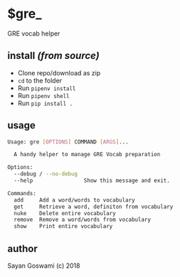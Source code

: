 # $gre_
GRE vocab helper

## install *(from source)*

- Clone repo/download as zip
- `cd` to the folder
- Run `pipenv install`
- Run `pipenv shell`
- Run `pip install .`

## usage

```bash
Usage: gre [OPTIONS] COMMAND [ARGS]...

  A handy helper to manage GRE Vocab preparation

Options:
  --debug / --no-debug
  --help                Show this message and exit.

Commands:
  add     Add a word/words to vocabulary
  get     Retrieve a word, definiton from vocabulary
  nuke    Delete entire vocabulary
  remove  Remove a word/words from vocabulary
  show    Print entire vocabulary
```

## author
Sayan Goswami (c) 2018
